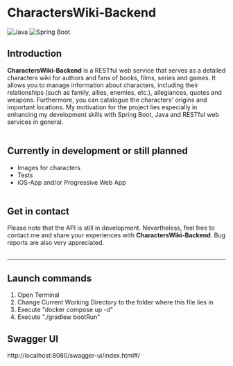 # CharactersWiki-Backend
![Java](https://img.shields.io/badge/Java-ED8B00?logo=openjdk&logoColor=white)
![Spring Boot](https://img.shields.io/badge/Spring%20Boot-6DB33F?logo=springboot&logoColor=fff&style=flat)

## Introduction
**CharactersWiki-Backend** is a RESTful web service that serves as a detailed characters wiki for authors and fans of books, films, series and games. It allows you to manage information about characters, including their relationships (such as family, allies, enemies, etc.), allegiances, quotes and weapons. Furthermore, you can catalogue the characters' origins and important locations. My motivation for the project lies especially in enhancing my development skills with Spring Boot, Java and RESTful web services in general. 
<br><br>

## Currently in development or still planned
- Images for characters
- Tests
- iOS-App and/or Progressive Web App
<br><br>

## Get in contact
Please note that the API is still in development. Nevertheless, feel free to contact me and share your experiences with **CharactersWiki-Backend**. Bug reports are also very appreciated.
<br><br>

---

## Launch commands
1. Open Terminal
2. Change Current Working Directory to the folder where this file lies in
3. Execute "docker compose up -d"
4. Execute "./gradlew bootRun"

## Swagger UI
http://localhost:8080/swagger-ui/index.html#/
